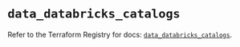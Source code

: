 # `data_databricks_catalogs`

Refer to the Terraform Registry for docs: [`data_databricks_catalogs`](https://registry.terraform.io/providers/databricks/databricks/1.81.0/docs/data-sources/catalogs).
